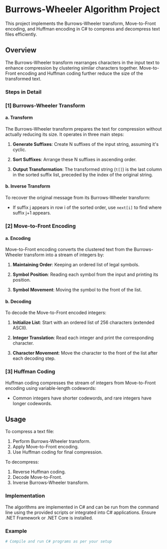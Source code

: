 # Burrows-Wheeler Algorithm Project

This project implements the Burrows-Wheeler transform, Move-to-Front encoding, and Huffman encoding in C# to compress and decompress text files efficiently.

## Overview

The Burrows-Wheeler transform rearranges characters in the input text to enhance compression by clustering similar characters together. Move-to-Front encoding and Huffman coding further reduce the size of the transformed text.

### Steps in Detail

### [1] Burrows-Wheeler Transform

#### a. Transform

The Burrows-Wheeler transform prepares the text for compression without actually reducing its size. It operates in three main steps:

1. **Generate Suffixes**: Create N suffixes of the input string, assuming it's cyclic.
   
2. **Sort Suffixes**: Arrange these N suffixes in ascending order.
   
3. **Output Transformation**: The transformed string (`t[]`) is the last column in the sorted suffix list, preceded by the index of the original string.

#### b. Inverse Transform

To recover the original message from its Burrows-Wheeler transform:
- If suffix j appears in row i of the sorted order, use `next[i]` to find where suffix j+1 appears.

### [2] Move-to-Front Encoding

#### a. Encoding

Move-to-Front encoding converts the clustered text from the Burrows-Wheeler transform into a stream of integers by:
   
1. **Maintaining Order**: Keeping an ordered list of legal symbols.
   
2. **Symbol Position**: Reading each symbol from the input and printing its position.
   
3. **Symbol Movement**: Moving the symbol to the front of the list.

#### b. Decoding

To decode the Move-to-Front encoded integers:
   
1. **Initialize List**: Start with an ordered list of 256 characters (extended ASCII).
   
2. **Integer Translation**: Read each integer and print the corresponding character.
   
3. **Character Movement**: Move the character to the front of the list after each decoding step.

### [3] Huffman Coding

Huffman coding compresses the stream of integers from Move-to-Front encoding using variable-length codewords:
- Common integers have shorter codewords, and rare integers have longer codewords.

## Usage

To compress a text file:
1. Perform Burrows-Wheeler transform.
2. Apply Move-to-Front encoding.
3. Use Huffman coding for final compression.

To decompress:
1. Reverse Huffman coding.
2. Decode Move-to-Front.
3. Inverse Burrows-Wheeler transform.

### Implementation

The algorithms are implemented in C# and can be run from the command line using the provided scripts or integrated into C# applications. Ensure .NET Framework or .NET Core is installed.

### Example

```bash
# Compile and run C# programs as per your setup

